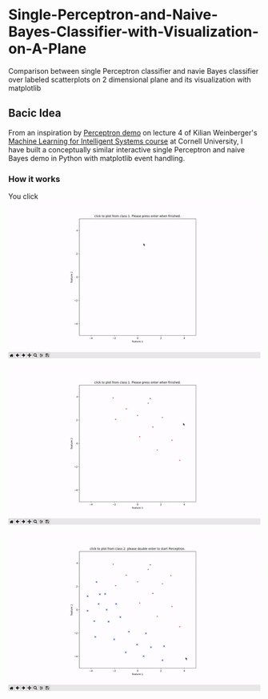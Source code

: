 # Single-Perceptron-and-Naive-Bayes-Classifier-with-Visualization-on-A-Plane
Comparison between single Perceptron classifier and navie Bayes classifier over labeled scatterplots on 2 dimensional plane and its visualization with matplotlib


## Bacic Idea
From an inspiration by [Perceptron demo](https://youtu.be/wl7gVvI-HuY?t=1331) on lecture 4 of Kilian Weinberger's [Machine Learning for Intelligent Systems course](https://www.cs.cornell.edu/courses/cs4780/2018fa/) at Cornell University, I have built a conceptually similar interactive single Perceptron and naive Bayes demo in Python with matplotlib event handling.

### How it works
You click 
![click to plot from class 1](/images/click%20to%20plot%20from%20class%201.gif)

![click to plot from class 2](/images/click%20to%20plot%20from%20class%202.gif)

![Perceptron](/images/Perceptron.gif)
